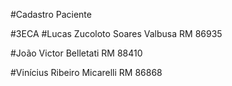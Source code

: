 #Cadastro Paciente

#3ECA
#Lucas Zucoloto Soares Valbusa RM 86935

#João Victor Belletati RM 88410

#Vinícius Ribeiro Micarelli RM 86868
